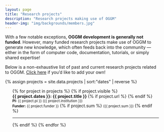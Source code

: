 ```yaml
---
layout: page
title: "Research projects"
description: "Research projects making use of OGGM"
header-img: "img/backgrounds/members.jpg"
---
```


With a few notable exceptions, **OGGM development is generally not funded**. However, many funded research projects make use of OGGM to generate new knowledge, which often feeds back into the community — either in the form of computer code, documentation, tutorials, or simply shared expertise!

Below is a non-exhaustive list of past and current research projects related to OGGM. [Click here]() if you’d like to add your own!

{% assign projects = site.data.projects | sort:"dates" | reverse %}

<ul style="list-style-type: none;">
{% for project in projects %}
{% if project.visible %}
  <li style="display: inline-block;">
	<strong>{{ project.dates }}: {{ project.title }} </strong>
	{% if project.url %}
	<small>
	<a href="{{ project.url }}" title="Project website" target="_blank"><span class="fa-stack fa-lg"><i class="fa fa-external-link fa-stack-1x"></i></span></a>
    </small>
	{% endif %}
	<br>
	<small><strong>PI:</strong> {{ project.pi }} ({{ project.institution }})</small> <br>
	<small><strong>Funder:</strong> {{ project.funder }}</small>
	{% if project.sum %}
	<small> ({{ project.sum }}) </small>
	{% endif %}
  <hr>
	</li>
{% endif %}
{% endfor %}
</ul>

